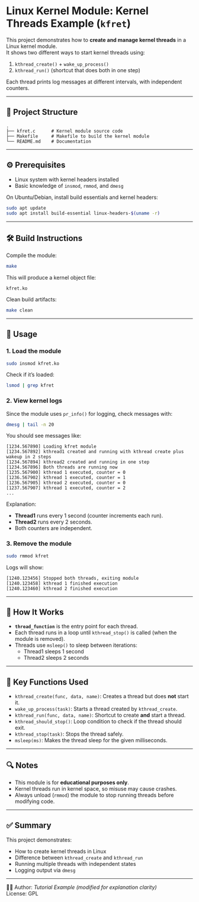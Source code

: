 # Linux Kernel Module: Kernel Threads Example (`kfret`)

This project demonstrates how to **create and manage kernel threads** in a Linux kernel module.  
It shows two different ways to start kernel threads using:
1. `kthread_create()` + `wake_up_process()`  
2. `kthread_run()` (shortcut that does both in one step)  

Each thread prints log messages at different intervals, with independent counters.

---

## 📂 Project Structure
```
.
├── kfret.c      # Kernel module source code
├── Makefile     # Makefile to build the kernel module
└── README.md    # Documentation
```

---

## ⚙️ Prerequisites

- Linux system with kernel headers installed  
- Basic knowledge of `insmod`, `rmmod`, and `dmesg`  

On Ubuntu/Debian, install build essentials and kernel headers:
```bash
sudo apt update
sudo apt install build-essential linux-headers-$(uname -r)
```

---

## 🛠️ Build Instructions

Compile the module:
```bash
make
```

This will produce a kernel object file:
```
kfret.ko
```

Clean build artifacts:
```bash
make clean
```

---

## 🚀 Usage

### 1. Load the module
```bash
sudo insmod kfret.ko
```

Check if it’s loaded:
```bash
lsmod | grep kfret
```

### 2. View kernel logs
Since the module uses `pr_info()` for logging, check messages with:
```bash
dmesg | tail -n 20
```

You should see messages like:
```
[1234.567890] Loading kfret module
[1234.567892] kthread1 created and running with kthread create plus wakeup in 2 steps
[1234.567894] kthread2 created and running in one step
[1234.567896] Both threads are running now
[1235.567900] kthread 1 executed, counter = 0
[1236.567902] kthread 1 executed, counter = 1
[1236.567905] kthread 2 executed, counter = 0
[1237.567907] kthread 1 executed, counter = 2
...
```

Explanation:
- **Thread1** runs every 1 second (counter increments each run).  
- **Thread2** runs every 2 seconds.  
- Both counters are independent.  

### 3. Remove the module
```bash
sudo rmmod kfret
```

Logs will show:
```
[1240.123456] Stopped both threads, exiting module
[1240.123458] kthread 1 finished execution
[1240.123460] kthread 2 finished execution
```

---

## 🧠 How It Works

- **`thread_function`** is the entry point for each thread.  
- Each thread runs in a loop until `kthread_stop()` is called (when the module is removed).  
- Threads use `msleep()` to sleep between iterations:
  - Thread1 sleeps 1 second
  - Thread2 sleeps 2 seconds  

---

## 📖 Key Functions Used

- `kthread_create(func, data, name)`: Creates a thread but does **not** start it.  
- `wake_up_process(task)`: Starts a thread created by `kthread_create`.  
- `kthread_run(func, data, name)`: Shortcut to create **and** start a thread.  
- `kthread_should_stop()`: Loop condition to check if the thread should exit.  
- `kthread_stop(task)`: Stops the thread safely.  
- `msleep(ms)`: Makes the thread sleep for the given milliseconds.  

---

## 🔍 Notes

- This module is for **educational purposes only**.  
- Kernel threads run in kernel space, so misuse may cause crashes.  
- Always unload (`rmmod`) the module to stop running threads before modifying code.  

---

## ✅ Summary

This project demonstrates:
- How to create kernel threads in Linux  
- Difference between `kthread_create` and `kthread_run`  
- Running multiple threads with independent states  
- Logging output via `dmesg`

---

👨‍💻 Author: *Tutorial Example (modified for explanation clarity)*  
License: GPL

